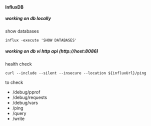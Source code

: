 #### InfluxDB

##### working on db locally

show databases

    influx -execute 'SHOW DATABASES'

##### working on db vi http api (http://host:8086)

health check

    curl --include --silent --insecure --location ${influxUrl}/ping

to check

 * /debug/pprof
 * /debug/requests
 * /debug/vars
 * /ping
 * /query
 * /write


